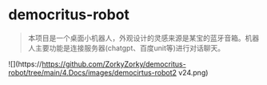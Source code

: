 # democritus-robot
>本项目是一个桌面小机器人，外观设计的灵感来源是某宝的蓝牙音箱。机器人主要功能是连接服务器(chatgpt、百度unit等)进行对话聊天。

![](https://https://github.com/ZorkyZorky/democritus-robot/tree/main/4.Docs/images/democirtus-robot2 v24.png)

